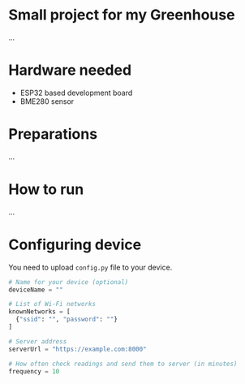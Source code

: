 # Small project for my Greenhouse

...

# Hardware needed

- ESP32 based development board
- BME280 sensor

# Preparations

...

# How to run

...

# Configuring device

You need to upload `config.py` file to your device.

```python
# Name for your device (optional)
deviceName = ""

# List of Wi-Fi networks
knownNetworks = [
  {"ssid": "", "password": ""}
]

# Server address
serverUrl = "https://example.com:8000"

# How often check readings and send them to server (in minutes)
frequency = 10
```
